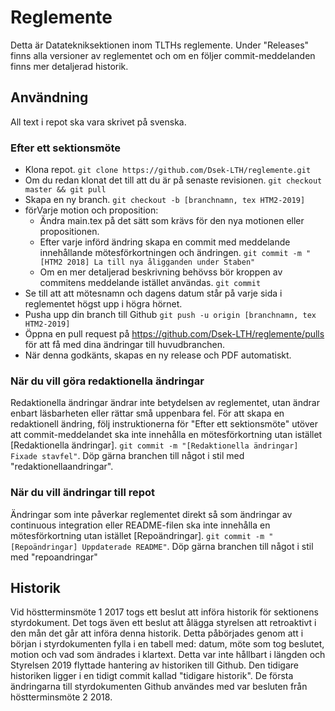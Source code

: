 # Reglemente

Detta är Datatekniksektionen inom TLTHs reglemente. Under "Releases" finns alla versioner av reglementet och om en följer commit-meddelanden finns mer detaljerad historik.

## Användning
All text i repot ska vara skrivet på svenska.

### Efter ett sektionsmöte
* Klona repot. `git clone https://github.com/Dsek-LTH/reglemente.git`
* Om du redan klonat det till att du är på senaste revisionen. `git checkout master && git pull`
* Skapa en ny branch. `git checkout -b [branchnamn, tex HTM2-2019]`
* förVarje motion och proposition:
    * Ändra main.tex på det sätt som krävs för den nya motionen eller propositionen.
    * Efter varje införd ändring skapa en commit med meddelande innehållande mötesförkortningen och ändringen. `git commit -m "[HTM2 2018] La till nya åligganden under Staben"`
    * Om en mer detaljerad beskrivning behövss bör kroppen av commitens meddelande istället användas. `git commit`
* Se till att att mötesnamn och dagens datum står på varje sida i reglementet högst upp i högra hörnet.
* Pusha upp din branch till Github `git push -u origin [branchnamn, tex HTM2-2019]`
* Öppna en pull request på https://github.com/Dsek-LTH/reglemente/pulls för att få med dina ändringar till huvudbranchen.
* När denna godkänts, skapas en ny release och PDF automatiskt.

### När du vill göra redaktionella ändringar
Redaktionella ändringar ändrar inte betydelsen av reglementet, utan ändrar enbart läsbarheten eller rättar små uppenbara fel. För att skapa en redaktionell ändring, följ instruktionerna för "Efter ett sektionsmöte" utöver att commit-meddelandet ska inte innehålla en mötesförkortning utan istället [Redaktionella ändringar]. `git commit -m "[Redaktionella ändringar] Fixade stavfel"`. Döp gärna branchen till något i stil med "redaktionellaandringar".

### När du vill ändringar till repot
Ändringar som inte påverkar reglementet direkt så som ändringar av continuous integration eller README-filen ska inte innehålla en mötesförkortning utan istället [Repoändringar]. `git commit -m "[Repoändringar] Uppdaterade README"`. Döp gärna branchen till något i stil med "repoandringar"

## Historik
Vid höstterminsmöte 1 2017 togs ett beslut att införa historik för sektionens styrdokument. Det togs även ett beslut att ålägga styrelsen att retroaktivt i den mån det går att införa denna historik. Detta påbörjades genom att i början i styrdokumenten fylla i en tabell med: datum, möte som tog beslutet, motion och vad som ändrades i klartext. Detta var inte hållbart i längden och Styrelsen 2019 flyttade hantering av historiken till Github. Den tidigare historiken ligger i en tidigt commit kallad "tidigare historik". De första ändringarna till styrdokumenten Github användes med var besluten från höstterminsmöte 2 2018.
